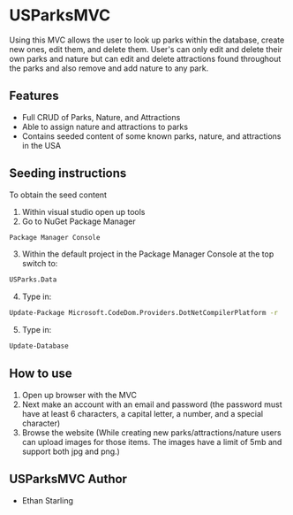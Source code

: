 # USParksMVC

Using this MVC allows the user to look up parks within the database, create new ones, edit them, and delete them.
    User's can only edit and delete their own parks and nature but can edit and delete attractions found throughout the parks and also remove and add nature to any park.

## Features
- Full CRUD of Parks, Nature, and Attractions
- Able to assign nature and attractions to parks
- Contains seeded content of some known parks, nature, and attractions in the USA

## Seeding instructions
To obtain the seed content
1. Within visual studio open up tools
2. Go to NuGet Package Manager
```sh
Package Manager Console
```
3. Within the default project in the Package Manager Console at the top switch to:
```sh
USParks.Data
```
4. Type in: 
```sh
Update-Package Microsoft.CodeDom.Providers.DotNetCompilerPlatform -r
```
5. Type in: 
```sh
Update-Database
```

## How to use
1. Open up browser with the MVC
2. Next make an account with an email and password (the password must have at least 6 characters, a capital letter, a number, and a special character)
3. Browse the website (While creating new parks/attractions/nature users can upload images for those items.  The images have a limit of 5mb and support both jpg and png.)



## USParksMVC Author
- Ethan Starling
